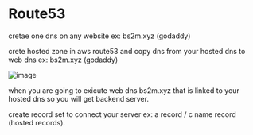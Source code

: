 # Route53

cretae one dns on any website ex: bs2m.xyz (godaddy)

crete hosted zone in aws route53 and copy dns from your hosted dns to web dns ex: bs2m.xyz (godaddy)

![image](https://user-images.githubusercontent.com/48147995/195511977-0cecf7d6-3950-4f71-9a8d-9fff9c27e13d.png)

when you are going to exicute web dns bs2m.xyz that is linked to your hosted dns so you will get backend server.

create record set to connect your server ex: a record / c name record (hosted records).
